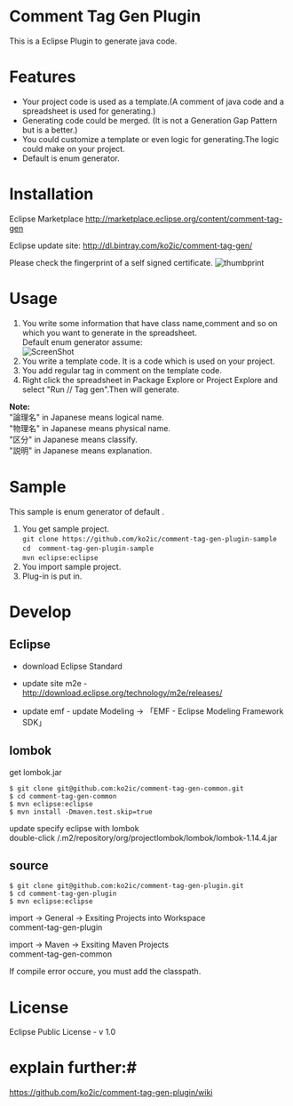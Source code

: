 Comment Tag Gen Plugin 
======================
This is a Eclipse Plugin to generate java code. 

# Features #
* Your project code is used as a template.(A comment of java code and a spreadsheet is used for generating.) 
* Generating code could be merged. (It is not a Generation Gap Pattern but is a better.)
* You could customize a template or even logic for generating.The logic could make on your project. 
* Default is enum generator.

# Installation #

Eclipse Marketplace
http://marketplace.eclipse.org/content/comment-tag-gen

Eclipse update site: http://dl.bintray.com/ko2ic/comment-tag-gen/

Please check the fingerprint of a self signed certificate.
![thumbprint](https://raw.githubusercontent.com/ko2ic/ImageRepository/master/comment-tag-gen/thumbprint.png)


# Usage #
1. You write some information that have class name,comment and so on which you want to generate in the spreadsheet.  
Default enum generator assume:  
![ScreenShot](https://raw.githubusercontent.com/ko2ic/ImageRepository/master/comment-tag-gen/sampleExcel.png)  
1. You write a template code. It is a code which is used on your project. 
1. You add regular tag in comment on the template code.
1. Right click the spreadsheet in Package Explore or Project Explore and select "Run // Tag gen".Then will generate.

**Note:**  
"論理名" in Japanese means logical name.  
"物理名" in Japanese means physical name.  
"区分" in Japanese means classify.    
"説明" in Japanese  means explanation.

# Sample #
This sample is enum generator of default .

1. You get sample project.  
``git clone https://github.com/ko2ic/comment-tag-gen-plugin-sample``  
``cd  comment-tag-gen-plugin-sample``  
``mvn eclipse:eclipse``
1. You import sample project.
2. Plug-in is put in.

# Develop #

## Eclipse 

* download Eclipse Standard

* update site
m2e - http://download.eclipse.org/technology/m2e/releases/
* update
emf - update Modeling → 「EMF - Eclipse Modeling Framework SDK」

## lombok  

get lombok.jar

    $ git clone git@github.com:ko2ic/comment-tag-gen-common.git
    $ cd comment-tag-gen-common
    $ mvn eclipse:eclipse
    $ mvn install -Dmaven.test.skip=true

update specify eclipse with lombok    
double-click /.m2/repository/org/projectlombok/lombok/lombok-1.14.4.jar

## source

    $ git clone git@github.com:ko2ic/comment-tag-gen-plugin.git
    $ cd comment-tag-gen-plugin
    $ mvn eclipse:eclipse

import -> General -> Exsiting Projects into Workspace    
comment-tag-gen-plugin

import -> Maven -> Exsiting Maven Projects    
comment-tag-gen-common

If compile error occure, you must add the classpath.

# License #
Eclipse Public License - v 1.0

# explain further:#
https://github.com/ko2ic/comment-tag-gen-plugin/wiki
